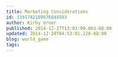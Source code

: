 ```yaml
---
title: Marketing Considerations
id: 1391742169676844503
author: Kirby Urner
published: 2014-12-27T13:01:00.003-08:00
updated: 2014-12-28T04:53:01.228-08:00
blog: world_game
tags: 
---
```


